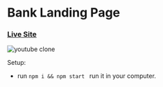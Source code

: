 # Bank Landing Page

### [Live Site](https://youtube-clone-youtube.netlify.app/)

![youtube clone](https://i.postimg.cc/tTLHPtYh/Screenshot-20230228-105952.png)


Setup: 
- run ```npm i && npm start ``` run it in your computer.
